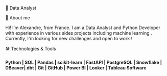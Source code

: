 
🧠 Data Analyst 

👋 About me

Hi! I’m Alexandre, from France. I am a Data Analyst and Python Developer with experience in various sides projects including machine learning . Currently, I'm looking for new challenges and open to work !

🛠️ Technologies & Tools

####  Python | SQL | Pandas | scikit-learn | FastAPI | PostgreSQL | Snowflake | DBeaver| dbt | Git | GitHub | Power BI | Looker | Tableau Software

<!---
WildAlex37/WildAlex37 is a ✨ special ✨ repository because its `README.md` (this file) appears on your GitHub profile.
You can click the Preview link to take a look at your changes.
--->
